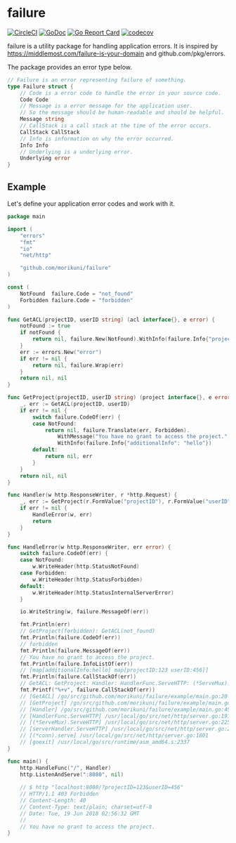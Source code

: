 # failure

[![CircleCI](https://circleci.com/gh/morikuni/failure/tree/master.svg?style=shield)](https://circleci.com/gh/morikuni/failure/tree/master)
[![GoDoc](https://godoc.org/github.com/morikuni/failure?status.svg)](https://godoc.org/github.com/morikuni/failure)
[![Go Report Card](https://goreportcard.com/badge/github.com/morikuni/failure)](https://goreportcard.com/report/github.com/morikuni/failure)
[![codecov](https://codecov.io/gh/morikuni/failure/branch/master/graph/badge.svg)](https://codecov.io/gh/morikuni/failure)

failure is a utility package for handling application errors.
It is inspired by https://middlemost.com/failure-is-your-domain and github.com/pkg/errors.

The package provides an error type below.

```go
// Failure is an error representing failure of something.
type Failure struct {
	// Code is a error code to handle the error in your source code.
	Code Code
	// Message is a error message for the application user.
	// So the message should be human-readable and should be helpful.
	Message string
	// CallStack is a call stack at the time of the error occurs.
	CallStack CallStack
	// Info is information on why the error occurred.
	Info Info
	// Underlying is a underlying error.
	Underlying error
}
```

## Example

Let's define your application error codes and work with it.

```go
package main

import (
	"errors"
	"fmt"
	"io"
	"net/http"

	"github.com/morikuni/failure"
)

const (
	NotFound  failure.Code = "not_found"
	Forbidden failure.Code = "forbidden"
)

func GetACL(projectID, userID string) (acl interface{}, e error) {
	notFound := true
	if notFound {
		return nil, failure.New(NotFound).WithInfo(failure.Info{"projectID": projectID, "userID": userID})
	}
	err := errors.New("error")
	if err != nil {
		return nil, failure.Wrap(err)
	}
	return nil, nil
}

func GetProject(projectID, userID string) (project interface{}, e error) {
	_, err := GetACL(projectID, userID)
	if err != nil {
		switch failure.CodeOf(err) {
		case NotFound:
			return nil, failure.Translate(err, Forbidden).
				WithMessage("You have no grant to access the project.").
				WithInfo(failure.Info{"additionalInfo": "hello"})
		default:
			return nil, err
		}
	}
	return nil, nil
}

func Handler(w http.ResponseWriter, r *http.Request) {
	_, err := GetProject(r.FormValue("projectID"), r.FormValue("userID"))
	if err != nil {
		HandleError(w, err)
		return
	}
}

func HandleError(w http.ResponseWriter, err error) {
	switch failure.CodeOf(err) {
	case NotFound:
		w.WriteHeader(http.StatusNotFound)
	case Forbidden:
		w.WriteHeader(http.StatusForbidden)
	default:
		w.WriteHeader(http.StatusInternalServerError)
	}

	io.WriteString(w, failure.MessageOf(err))

	fmt.Println(err)
	// GetProject(forbidden): GetACL(not_found)
	fmt.Println(failure.CodeOf(err))
	// forbidden
	fmt.Println(failure.MessageOf(err))
	// You have no grant to access the project.
	fmt.Println(failure.InfoListOf(err))
	// [map[additionalInfo:hello] map[projectID:123 userID:456]]
	fmt.Println(failure.CallStackOf(err))
	// GetACL: GetProject: Handler: HandlerFunc.ServeHTTP: (*ServeMux).ServeHTTP: serverHandler.ServeHTTP: (*conn).serve: goexit
	fmt.Printf("%+v", failure.CallStackOf(err))
	// [GetACL] /go/src/github.com/morikuni/failure/example/main.go:20
	// [GetProject] /go/src/github.com/morikuni/failure/example/main.go:30
	// [Handler] /go/src/github.com/morikuni/failure/example/main.go:45
	// [HandlerFunc.ServeHTTP] /usr/local/go/src/net/http/server.go:1918
	// [(*ServeMux).ServeHTTP] /usr/local/go/src/net/http/server.go:2254
	// [serverHandler.ServeHTTP] /usr/local/go/src/net/http/server.go:2619
	// [(*conn).serve] /usr/local/go/src/net/http/server.go:1801
	// [goexit] /usr/local/go/src/runtime/asm_amd64.s:2337
}

func main() {
	http.HandleFunc("/", Handler)
	http.ListenAndServe(":8080", nil)
	
    // $ http "localhost:8080/?projectID=123&userID=456"
    // HTTP/1.1 403 Forbidden
    // Content-Length: 40
    // Content-Type: text/plain; charset=utf-8
    // Date: Tue, 19 Jun 2018 02:56:32 GMT
    // 
    // You have no grant to access the project.
}
```
